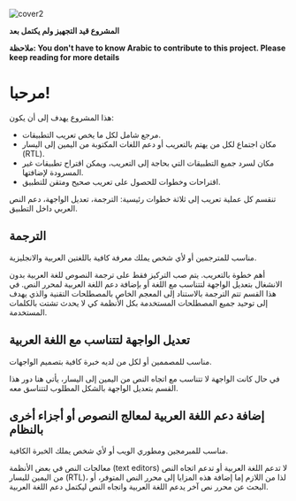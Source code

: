![cover2](https://user-images.githubusercontent.com/113269113/189508505-3aa33230-d6e8-4fb7-99a6-7f2733251510.png)


**المشروع قيد التجهيز ولم يكتمل بعد**

**ملاحظة: You don't have to know Arabic to contribute to this project. Please keep reading for more details**

# مرحبا!
هذا المشروع يهدف إلى أن يكون:
- مرجع شامل لكل ما يخص تعريب التطبيقات.
- مكان اجتماع لكل من يهتم بالتعريب أو دعم اللغات المكتوبة من اليمين إلى اليسار (RTL).
- مكان لسرد جميع التطبيقات التي بحاجة إلى التعريب، ويمكن اقتراح تطبيقات غير المسرودة لإضافتها.
- اقتراحات وخطوات للحصول على تعريب صحيح ومتقن للتطبيق.

تنقسم كل عملية تعريب إلى ثلاثة خطوات رئيسية: الترجمة، تعديل الواجهة، دعم النص العربي داخل التطبيق.

## الترجمة
مناسب للمترجمين أو لأي شخص يملك معرفة كافية باللغتين العربية والانجليزية.

أهم خطوة بالتعريب.
يتم صب التركيز فقط على ترجمة النصوص للغة العربية بدون الانشغال بتعديل الواجهة لتتناسب مع اللغة أو بإضافة دعم اللغة العربية لمحرر النص.
في هذا القسم تتم الترجمة بالاستناد إلى المعجم الخاص بالمصطلحات التقنية والذي يهدف إلى توحيد جميع المصطلحات المستخدمة بكل الأنظمة كي لا يحدث تشتت بالكلمات المستخدمة.

## تعديل الواجهة لتتناسب مع اللغة العربية
مناسب للمصممين أو لكل من لديه خبرة كافية بتصميم الواجهات.

في حال كانت الواجهة لا تتناسب مع اتجاه النص من اليمين إلى اليسار، يأتي هنا دور هذا القسم بتعديل الواجهة بالشكل المطلوب لتتناسق معه.

## إضافة دعم اللغة العربية لمعالج النصوص أو أجزاء أخرى بالنظام
مناسب للمبرمجين ومطوري الويب أو لأي شخص يملك الخبرة الكافية.

معالجات النص في بعض الأنظمة (text editors) لا تدعم اللغة العربية أو تدعم اتجاه النص من اليمين لليسار (RTL)، لذا من اللازم إما إضافة هذه المزايا إلى محرر النص المتوفر، أو البحث عن محرر نص آخر يدعم اللغة العربية واتجاه النص ليكتمل دعم اللغة العربية.
